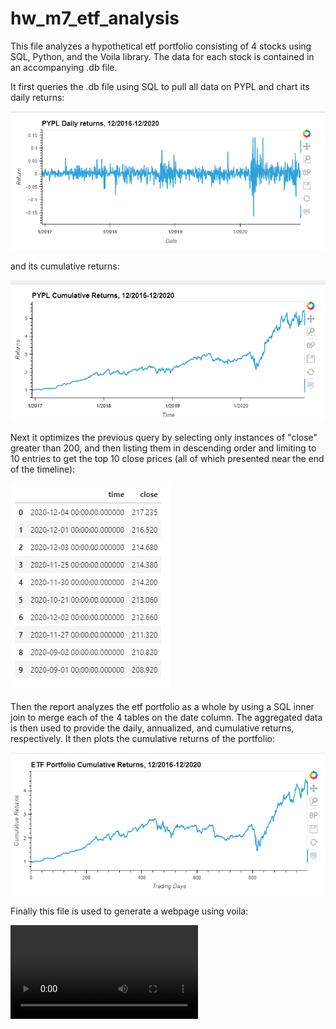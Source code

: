 # hw_m7_etf_analysis

This file analyzes a hypothetical etf portfolio consisting of 4 stocks using SQL, Python, and the Voila library. The data for each stock is contained in an accompanying .db file.

It first queries the .db file using SQL to pull all data on PYPL and chart its daily returns:

![PYPL Daily Returns](./etf_analyzer_files/images/1.png)

and its cumulative returns:

![PYPL Cumulative Returns](./etf_analyzer_files/images/2.png)

Next it optimizes the previous query by selecting only instances of "close" greater than 200, and then listing them in descending order and limiting to 10 entries to get the top 10 close prices (all of which presented near the end of the timeline):

![PYPL Top 10 Close Prices](./etf_analyzer_files/images/3.png)

Then the report analyzes the etf portfolio as a whole by using a SQL inner join to merge each of the 4 tables on the date column. The aggregated data is then used to provide the daily, annualized, and cumulative returns, respectively. It then plots the cumulative returns of the portfolio:

![ETF Portfolio Cumulative Returns](./etf_analyzer_files/images/4.png)

Finally this file is used to generate a webpage using voila:

![File as Webpage](./etf_analyzer_files/images/etf_analyzer_webpage.mp4)